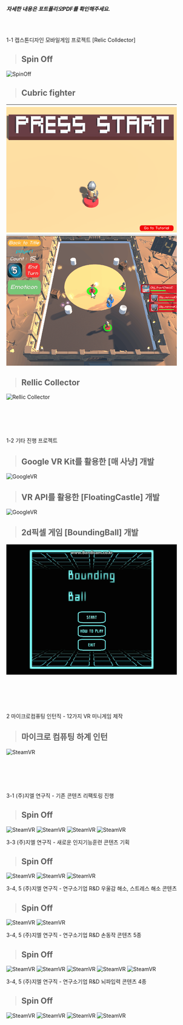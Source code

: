 
***자세한 내용은 포트폴리오PDF를 확인해주세요.***

<br><br>

1-1 캡스톤디자인 모바일게임 프로젝트 [Relic Colldector]
> ## Spin Off
![SpinOff](Mobile1_full_LOW.gif)

> ## Cubric fighter
![Cubric fighter](Mobile2_full_1_LOW.gif)
![Cubric fighter](Mobile2_full_2_LOW.gif)

> ## Rellic Collector
![Rellic Collector](collection_low.gif)

<br><br>
<br><br>

1-2 기타 진행 프로젝트
> ## Google VR Kit를 활용한 [매 사냥] 개발
![GoogleVR](VRgoogle_full.gif)

> ## VR API를 활용한 [FloatingCastle] 개발 
![GoogleVR](FloatingCastle.gif)

> ## 2d픽셀 게임 [BoundingBall] 개발
![GoogleVR](BoundingBall.gif)

<br><br>
<br><br>

2 마이크로컴퓨팅 인턴직 - 12가지 VR 미니게임 제작
> ## 마이크로 컴퓨팅 하계 인턴
![SteamVR](VR_full_final.gif)

<br><br>
<br><br>

3-1 (주)지엘 연구직 - 기존 콘텐츠 리팩토링 진행
> ## Spin Off
![SteamVR](Content1.gif)
![SteamVR](Content2.gif)
![SteamVR](Content2_aiming.gif)
![SteamVR](Content2_leapmotion.gif)

3-3 (주)지엘 연구직 - 새로운 인지기능훈련 콘텐츠 기획
> ## Spin Off
![SteamVR](Content3.gif)
![SteamVR](Content4_explanation.gif)
![SteamVR](Content4.gif)

3-4, 5 (주)지엘 연구직 - 연구소기업 R&D 우울감 해소, 스트레스 해소 콘텐츠
> ## Spin Off
![SteamVR](360VIEW.gif)
![SteamVR](RythmeGame.gif)

3-4, 5 (주)지엘 연구직 - 연구소기업 R&D 손동작 콘텐츠 5종
> ## Spin Off
![SteamVR](PunchGame.gif)
![SteamVR](Soccer.gif)
![SteamVR](Nonogram.gif)
![SteamVR](HandgunGame.gif)
![SteamVR](DartGame.gif)

3-4, 5 (주)지엘 연구직 - 연구소기업 R&D 뇌파입력 콘텐츠 4종
> ## Spin Off
![SteamVR](ArcheryGame.gif)
![SteamVR](BalanceGame.gif)
![SteamVR](Flappybird.gif)
![SteamVR](TractorFactory.gif)
